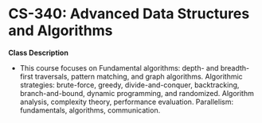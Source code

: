 # CS-340: Advanced Data Structures and Algorithms

**Class Description**
* This course focuses on Fundamental algorithms: depth- and breadth-first traversals, pattern matching, and graph algorithms. Algorithmic strategies: brute-force, greedy, divide-and-conquer, backtracking, branch-and-bound, dynamic programming, and randomized. Algorithm analysis, complexity theory, performance evaluation. Parallelism: fundamentals, algorithms, communication. 


